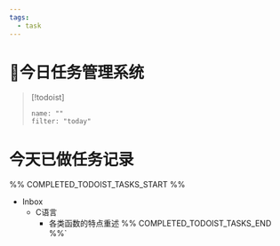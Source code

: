 ```yaml
---
tags:
  - task
---
```

# 📖今日任务管理系统
> [!todoist]
> ```todoist
> name: ""
> filter: "today"

# 今天已做任务记录
%% COMPLETED_TODOIST_TASKS_START %%
* Inbox
    * C语言 
        * 各类函数的特点重述 
%% COMPLETED_TODOIST_TASKS_END %%`
